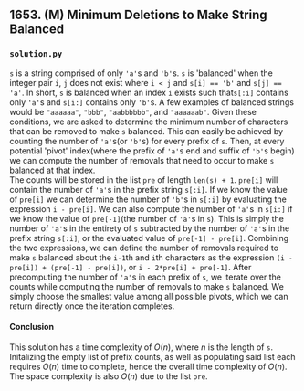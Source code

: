 ## 1653. (M) Minimum Deletions to Make String Balanced

### `solution.py`
`s` is a string comprised of only `'a'`s and `'b'`s. `s` is 'balanced' when the integer pair `i`, `j` does not exist where `i < j` and `s[i] == 'b'` and `s[j] == 'a'`. In short, `s` is balanced when an index `i` exists such that`s[:i]` contains only `'a'`s and `s[i:]` contains only `'b'`s. A few examples of balanced strings would be `"aaaaaa"`, `"bbb"`, `"aabbbbbb"`, and `"aaaaaab"`. Given these conditions, we are asked to determine the minimum number of characters that can be removed to make `s` balanced. This can easily be achieved by counting the number of `'a'`s(or `'b'`s) for every prefix of `s`. Then, at every potential 'pivot' index(where the prefix of `'a'`s end and suffix of `'b'`s begin) we can compute the number of removals that need to occur to make `s` balanced at that index.  
The counts will be stored in the list `pre` of length `len(s) + 1`. `pre[i]` will contain the number of `'a'`s in the prefix string `s[:i]`. If we know the value of `pre[i]` we can determine the number of `'b'`s in `s[:i]` by evaluating the expression `i - pre[i]`. We can also compute the number of `'a'`s in `s[i:]` if we know the value of `pre[-1]`(the number of `'a'`s in `s`). This is simply the number of `'a'`s in the entirety of `s` subtracted by the number of `'a'`s in the prefix string `s[:i]`, or the evaluated value of `pre[-1] - pre[i]`. Combining the two expressions, we can define the number of removals required to make `s` balanced about the `i-1`th and `i`th characters as the expression `(i - pre[i]) + (pre[-1] - pre[i])`, or `i - 2*pre[i] + pre[-1]`. After precomputing the number of `'a'`s in each prefix of `s`, we iterate over the counts while computing the number of removals to make `s` balanced. We simply choose the smallest value among all possible pivots, which we can return directly once the iteration completes.  

#### Conclusion
This solution has a time complexity of $O(n)$, where $n$ is the length of `s`. Initalizing the empty list of prefix counts, as well as populating said list each requires $O(n)$ time to complete, hence the overall time complexity of $O(n)$. The space complexity is also $O(n)$ due to the list `pre`.  
  

